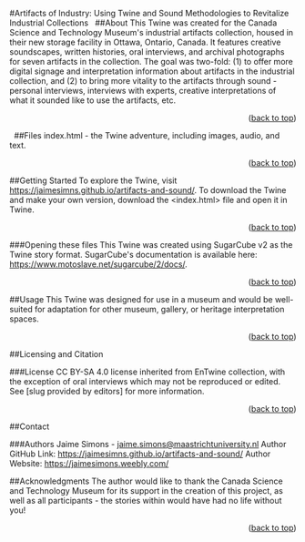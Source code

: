 <a id="readme-top"></a>

#Artifacts of Industry: Using Twine and Sound Methodologies to Revitalize Industrial Collections 
 
##About
This Twine was created for the Canada Science and Technology Museum's industrial artifacts collection, housed in their new storage facility in Ottawa, Ontario, Canada. It features creative soundscapes, written histories, oral interviews, and archival photographs for seven artifacts in the collection. The goal was two-fold: (1) to offer more digital signage and interpretation information about artifacts in the industrial collection, and (2) to bring more vitality to the artifacts through sound - personal interviews, interviews with experts, creative interpretations of what it sounded like to use the artifacts, etc.

<p align="right">(<a href="#readme-top">back to top</a>)</p>
 
##Files
index.html - the Twine adventure, including images, audio, and text.

<p align="right">(<a href="#readme-top">back to top</a>)</p>

 
##Getting Started
To explore the Twine, visit <https://jaimesimns.github.io/artifacts-and-sound/>.
To download the Twine and make your own version, download the <index.html> file and open it in Twine.

<p align="right">(<a href="#readme-top">back to top</a>)</p>


###Opening these files
This Twine was created using SugarCube v2 as the Twine story format. SugarCube's documentation is available here: <https://www.motoslave.net/sugarcube/2/docs/>.

<p align="right">(<a href="#readme-top">back to top</a>)</p>


##Usage
This Twine was designed for use in a museum and would be well-suited for adaptation for other museum, gallery, or heritage interpretation spaces.

<p align="right">(<a href="#readme-top">back to top</a>)</p>


##Licensing and Citation

###License
CC BY-SA 4.0 license inherited from EnTwine collection, with the exception of oral interviews which may not be reproduced or edited. See [slug provided by editors] for more information.

<p align="right">(<a href="#readme-top">back to top</a>)</p>


##Contact

###Authors
Jaime Simons - jaime.simons@maastrichtuniversity.nl
Author GitHub Link: https://jaimesimns.github.io/artifacts-and-sound/
Author Website: https://jaimesimons.weebly.com/

##Acknowledgments
The author would like to thank the Canada Science and Technology Museum for its support in the creation of this project, as well as all participants - the stories within would have had no life without you!

<p align="right">(<a href="#readme-top">back to top</a>)</p>
 
 
